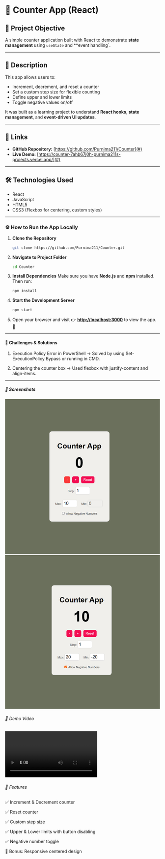 # 🧮 Counter App (React)

## 📌 Project Objective
A simple counter application built with React to demonstrate **state management** using `useState` and **event handling`.  

---

## 📄 Description
This app allows users to:
- Increment, decrement, and reset a counter
- Set a custom step size for flexible counting
- Define upper and lower limits
- Toggle negative values on/off  

It was built as a learning project to understand **React hooks**, **state management**, and **event-driven UI updates**.

---

## 🔗 Links
- **GitHub Repository:** [https://github.com/Purnima211/Counter](#)
- **Live Demo:** [https://counter-7ahb67j0h-purnima211s-projects.vercel.app/](#)

---

## 🛠 Technologies Used
- React 
- JavaScript 
- HTML5
- CSS3 (Flexbox for centering, custom styles)


---

### ⚙️ How to Run the App Locally

1. **Clone the Repository**

   ```bash
   git clone https://github.com/Purnima211/Counter.git
   ```

2. **Navigate to Project Folder**

   ```bash
   cd Counter
   ```

3. **Install Dependencies**
   Make sure you have **Node.js** and **npm** installed. Then run:

   ```bash
   npm install
   ```

4. **Start the Development Server**

   ```bash
   npm start
   ```

5. Open your browser and visit 👉 **[http://localhost:3000](http://localhost:3000)** to view the app. 🚀

---
#### 🧪 Challenges & Solutions

1. Execution Policy Error in PowerShell → Solved by using Set-ExecutionPolicy Bypass or running in CMD.

2. Centering the counter box → Used flexbox with justify-content and align-items.

---
##### 📸 Screenshots

![alt text](<Screenshot 2025-08-16 151432.png>)
![alt text](<Screenshot 2025-08-16 151530.png>)

###### 🎥 Demo Video

<video controls src="Demo Vedio.mp4" title="Demovedio"></video>

###### 🔧 Features

✅ Increment & Decrement counter

✅ Reset counter

✅ Custom step size

✅ Upper & Lower limits with button disabling

✅ Negative number toggle

🎁 Bonus: Responsive centered design
